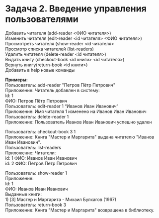 # Задача 2. Введение управления пользователями

Добавить читателя (add-reader <ФИО читателя>)<br/>
Изменить читателя (edit-reader <id читателя> <ФИО читателя>)<br/>
Просмотреть читателя (show-reader <id читателя><br/>
Просмотр списка читателей (list-readers)<br/>
Удалить читателя (delete-reader <id читателя>)<br/>
Выдать книгу (checkout-book <id книги> <id читателя>)<br/>
Вернуть книгу(return-book <id книги>)<br/>
Добавить в help новые команды


**Примеры:**<br/>
Пользователь: add-reader "Петров Пётр Петрович"<br/>
Приложение: Читатель добавлен в систему:<br/>
Id: 1<br/>
ФИО: Петров Пётр Петрович<br/>
Пользователь: edit-reader 1 “Иванов Иван Иванович”<br/>
Приложение: Имя читателя 1 изменено на Иванов Иван Иванович<br/>
Пользователь: delete-reader 1<br/>
Приложение: Пользователь Иванов Иван Иванович успешно удален<br/>

Пользователь: checkout-book 3 1<br/>
Приложение: Книга "Мастер и Маргарита" выдана читателю "Иванов Иван Иванович".<br/>
Пользователь: list-readers<br/>
Приложение: Читатели:<br/>
id: 1 ФИО: Иванов Иван Иванович<br/>
id: 2 ФИО: Петров Петр Петрович<br/>

Пользователь: show-reader 1<br/>
Приложение: <br/>
Id: 1<br/>
ФИО: Иванов Иван Иванович<br/>
Выданные книги:<br/> 1) [3] Мастер и Маргарита - Михаил Булкагов (1967) <br/>
Пользователь: return-book 3<br/>
Приложение: Книга "Мастер и Маргарита" возвращена в библиотеку.
